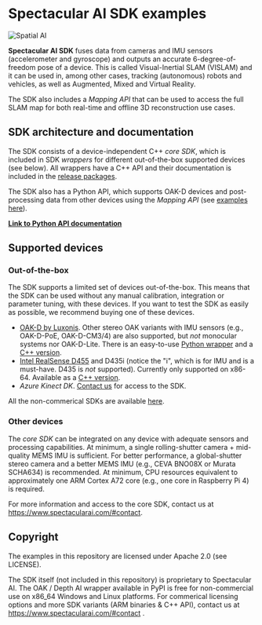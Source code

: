 # Spectacular AI SDK examples

![Spatial AI](https://spectacularai.github.io/docs/gif/spatial-ai.gif)

**Spectacular AI SDK** fuses data from cameras and IMU sensors (accelerometer and gyroscope)
and outputs an accurate 6-degree-of-freedom pose of a device.
This is called Visual-Inertial SLAM (VISLAM) and it can be used in, among other cases, tracking
(autonomous) robots and vehicles, as well as Augmented, Mixed and Virtual Reality.

The SDK also includes a _Mapping API_ that can be used to access the full SLAM map for
both real-time and offline 3D reconstruction use cases.

## SDK architecture and documentation

The SDK consists of a device-independent C++ _core SDK_, which is included in SDK _wrappers_ for different out-of-the-box supported devices (see below). All wrappers have a C++ API and their documentation is included in the [release packages](https://github.com/SpectacularAI/sdk/releases).

The SDK also has a Python API, which supports OAK-D devices and post-processing data from other devices using the _Mapping API_ (see [examples here](python/mapping)).

[**Link to Python API documentation**](https://spectacularai.github.io/docs/sdk/python/latest/)

## Supported devices

### Out-of-the-box

The SDK supports a limited set of devices out-of-the-box. This means that the SDK can be used without any manual calibration, integration or parameter tuning, with these devices. If you want to test the SDK as easily as possible, we recommend buying one of these devices.

 * [OAK-D by Luxonis](https://store.opencv.ai/products/oak-d). Other stereo OAK variants with IMU sensors (e.g., OAK-D-PoE, OAK-D-CM3/4) are also supported, but _not_ monocular systems nor OAK-D-Lite. There is an easy-to-use [Python wrapper](python/oak) and a [C++ version](cpp/oak).
 * [Intel RealSense D455](https://www.intelrealsense.com/depth-camera-d455/) and D435i (notice the "i", which is for IMU and is a must-have. D435 is _not_ supported). Currently only supported on x86-64. Available as a [C++ version](cpp/realsense).
 * _Azure Kinect DK_. [Contact us](https://www.spectacularai.com/#contact) for access to the SDK.

All the non-commerical SDKs are available [here](https://github.com/SpectacularAI/sdk).

### Other devices

The _core SDK_ can be integrated on any device with adequate sensors and processing capabilities. At minimum, a single rolling-shutter camera + mid-quality MEMS IMU is sufficient. For better performance, a global-shutter stereo camera and a better MEMS IMU (e.g., CEVA BNO08X or Murata SCHA634) is recommended. At minimum, CPU resources equivalent to approximately one ARM Cortex A72 core (e.g., one core in Raspberry Pi 4) is required.

For more information and access to the core SDK, contact us at https://www.spectacularai.com/#contact.

## Copyright

The examples in this repository are licensed under Apache 2.0 (see LICENSE).

The SDK itself (not included in this repository) is proprietary to Spectacular AI.
The OAK / Depth AI wrapper available in PyPI is free for non-commercial use on x86_64 Windows and Linux platforms.
For commerical licensing options and more SDK variants (ARM binaries & C++ API),
contact us at https://www.spectacularai.com/#contact .
